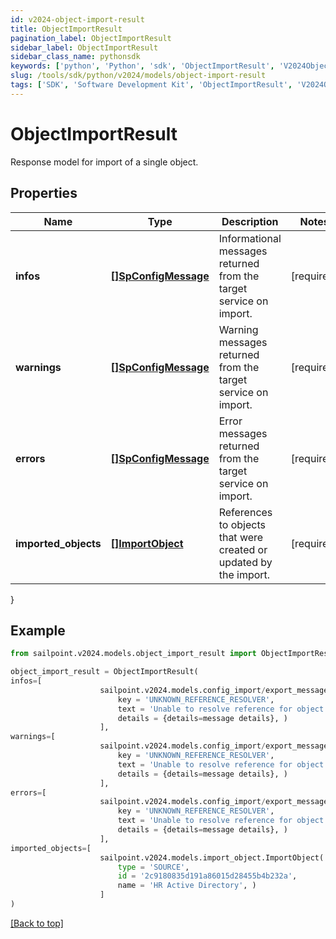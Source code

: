 ```yaml
---
id: v2024-object-import-result
title: ObjectImportResult
pagination_label: ObjectImportResult
sidebar_label: ObjectImportResult
sidebar_class_name: pythonsdk
keywords: ['python', 'Python', 'sdk', 'ObjectImportResult', 'V2024ObjectImportResult'] 
slug: /tools/sdk/python/v2024/models/object-import-result
tags: ['SDK', 'Software Development Kit', 'ObjectImportResult', 'V2024ObjectImportResult']
---
```


# ObjectImportResult

Response model for import of a single object.

## Properties

Name | Type | Description | Notes
------------ | ------------- | ------------- | -------------
**infos** | [**[]SpConfigMessage**](sp-config-message) | Informational messages returned from the target service on import. | [required]
**warnings** | [**[]SpConfigMessage**](sp-config-message) | Warning messages returned from the target service on import. | [required]
**errors** | [**[]SpConfigMessage**](sp-config-message) | Error messages returned from the target service on import. | [required]
**imported_objects** | [**[]ImportObject**](import-object) | References to objects that were created or updated by the import. | [required]
}

## Example

```python
from sailpoint.v2024.models.object_import_result import ObjectImportResult

object_import_result = ObjectImportResult(
infos=[
                    sailpoint.v2024.models.config_import/export_message.Config Import/Export Message(
                        key = 'UNKNOWN_REFERENCE_RESOLVER', 
                        text = 'Unable to resolve reference for object [type: IDENTITY, id: 2c91808c746e9c9601747d6507332ecz, name: random identity]', 
                        details = {details=message details}, )
                    ],
warnings=[
                    sailpoint.v2024.models.config_import/export_message.Config Import/Export Message(
                        key = 'UNKNOWN_REFERENCE_RESOLVER', 
                        text = 'Unable to resolve reference for object [type: IDENTITY, id: 2c91808c746e9c9601747d6507332ecz, name: random identity]', 
                        details = {details=message details}, )
                    ],
errors=[
                    sailpoint.v2024.models.config_import/export_message.Config Import/Export Message(
                        key = 'UNKNOWN_REFERENCE_RESOLVER', 
                        text = 'Unable to resolve reference for object [type: IDENTITY, id: 2c91808c746e9c9601747d6507332ecz, name: random identity]', 
                        details = {details=message details}, )
                    ],
imported_objects=[
                    sailpoint.v2024.models.import_object.ImportObject(
                        type = 'SOURCE', 
                        id = '2c9180835d191a86015d28455b4b232a', 
                        name = 'HR Active Directory', )
                    ]
)

```
[[Back to top]](#) 

